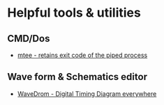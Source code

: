 # Helpful tools & utilities

## CMD/Dos
* [mtee - retains exit code of the piped process](https://ritchielawrence.github.io/mtee/)

## Wave form & Schematics editor

* [WaveDrom - Digital Timing Diagram everywhere](https://wavedrom.com/)

